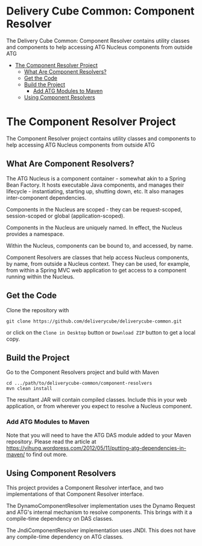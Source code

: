 Delivery Cube Common: Component Resolver
===================

The Delivery Cube Common: Component Resolver contains utility classes and components to help accessing ATG Nucleus components from outside ATG

- [The Component Resolver Project](#the-component-resolver-project )
    - [What Are Component Resolvers?](#about)
    - [Get the Code](#get-the-code)
    - [Build the Project](#build-the-project)
        - [Add ATG Modules to Maven](#add-atg-modules-to-maven)
    - [Using Component Resolvers](#using-component-resolvers)


# The Component Resolver Project

The Component Resolver project contains utility classes and components to help accessing ATG Nucleus components from outside ATG


## What Are Component Resolvers?

The ATG Nucleus is a component container - somewhat akin to a Spring Bean Factory. 
It hosts executable Java components, and manages their lifecycle - instantiating, starting up, shutting down, etc.
It also manages inter-component dependencies.

Components in the Nucleus are scoped - they can be request-scoped, session-scoped or global (application-scoped).

Components in the Nucleus are uniquely named. In effect, the Nucleus provides a namespace.

Within the Nucleus, components can be bound to, and accessed, by name.

Component Resolvers are classes that help access Nucleus components, by name, from outside a Nucleus context.
They can be used, for example, from within a Spring MVC web application to get access to a component running within the Nucleus.

## Get the Code

Clone the repository with

    git clone https://github.com/deliverycube/deliverycube-common.git
    
or click on the `Clone in Desktop` button or `Download ZIP` button to get a local copy.


## Build the Project
Go to the Component Resolvers project and build with Maven

    cd .../path/to/deliverycube-common/component-resolvers
    mvn clean install

The resultant JAR will contain compiled classes. Include this in your web application, or from wherever you expect to resolve a Nucleus component.


### Add ATG Modules to Maven

Note that you will need to have the ATG DAS module added to your Maven repository. 
Please read the article at https://vihung.wordpress.com/2012/05/11/putting-atg-dependencies-in-maven/ to find out more.

## Using Component Resolvers

This project provides a Component Resolver interface, and two implementations of that Component Resolver interface.

The DynamoComponentResolver implementation uses the Dynamo Request and ATG's internal mechanism to resolve components. This brings with it a compile-time dependency on DAS classes. 

The JndiComponentResolver implementation uses JNDI. This does not have any compile-time dependency on ATG classes.
